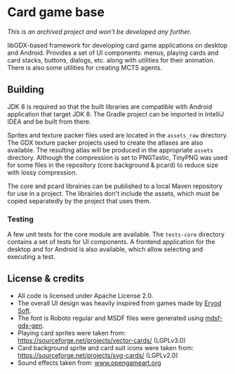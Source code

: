 # Card game base

*This is an archived project and won't be developed any further.*

libGDX-based framework for developing card game applications on desktop and Android.
Provides a set of UI components: menus, playing cards and card stacks, buttons, dialogs, etc.
along with utilities for their animation.
There is also some utilities for creating MCTS agents.

## Building

JDK 8 is required so that the built libraries are compatible with Android application that target JDK 8.
The Gradle project can be imported in IntelliJ IDEA and be built from there.

Sprites and texture packer files used are located in the `assets_raw` directory.
The GDX texture packer projects used to create the atlases are also available.
The resulting atlas will be produced in the appropriate `assets` directory.
Although the compression is set to PNGTastic, TinyPNG was used for some files in the repository
(core background & pcard) to reduce size with lossy compression.

The core and pcard librairies can be published to a local Maven repository for use in a project.
The librairies don't include the assets, which must be copied separatedly by the project that uses them.

### Testing

A few unit tests for the core module are available.
The `tests-core` directory contains a set of tests for UI components.
A frontend application for the desktop and for Android is also available, which allow selecting and executing a test.

## License & credits

- All code is licensed under Apache License 2.0.
- The overall UI design was heavily inspired from games made by [Eryod Soft](https://play.google.com/store/apps/dev?id=7071430644205651346&gl=US).
- The font is Roboto regular and MSDF files were generated using [mdsf-gdx-gen](https://github.com/maltaisn/msdf-gdx-gen).
- Playing card sprites were taken from: https://sourceforge.net/projects/vector-cards/ (LGPLv3.0)
- Card background sprite and card suit icons were taken from: https://sourceforge.net/projects/svg-cards/ (LGPLv2.0)
- Sound effects taken from: www.opengameart.org
